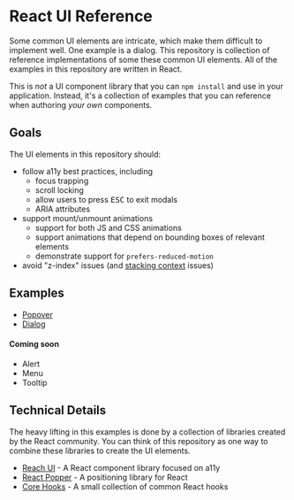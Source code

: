 # React UI Reference

Some common UI elements are intricate, which make them difficult to implement well. One example is a dialog. This
repository is collection of reference implementations of some these common UI elements. All of the examples in
this repository are written in React.

This is _not_ a UI component library that you can `npm install` and use in your application. Instead, it's a
collection of examples that you can reference when authoring _your own_ components.

## Goals

The UI elements in this repository should:

- follow a11y best practices, including
  - focus trapping
  - scroll locking
  - allow users to press <kbd>ESC</kbd> to exit modals
  - ARIA attributes
- support mount/unmount animations
  - support for both JS and CSS animations
  - support animations that depend on bounding boxes of relevant elements
  - demonstrate support for `prefers-reduced-motion`
- avoid "z-index" issues (and [stacking context](https://developer.mozilla.org/en-US/docs/Web/CSS/CSS_Positioning/Understanding_z_index/The_stacking_context) issues)

## Examples

- [Popover](./components/popover)
- [Dialog](./components/dialog)

#### Coming soon

- Alert
- Menu
- Tooltip

## Technical Details

The heavy lifting in this examples is done by a collection of libraries created by the React community. You can think
of this repository as one way to combine these libraries to create the UI elements.

- [Reach UI](https://reach.tech/) - A React component library focused on a11y
- [React Popper](https://popper.js.org/react-popper/) - A positioning library for React
- [Core Hooks](https://github.com/jamesplease/core-hooks) - A small collection of common React hooks
